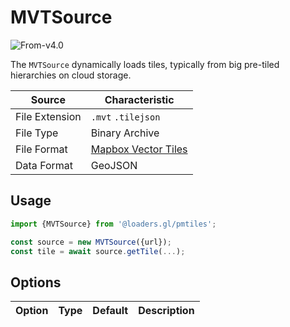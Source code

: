 # MVTSource

<p class="badges">
  <img src="https://img.shields.io/badge/From-v4.0-blue.svg?style=flat-square" alt="From-v4.0" />
</p>

The `MVTSource` dynamically loads tiles, typically from big pre-tiled hierarchies on cloud storage.

| Source                | Characteristic                                       |
| --------------------- | ---------------------------------------------------- |
| File Extension        | `.mvt` `.tilejson`                                   |
| File Type             | Binary Archive                                       |
| File Format           | [Mapbox Vector Tiles](/docs/modules/mvt/formats/mvt) |
| Data Format           | GeoJSON                                              |

## Usage

```typescript
import {MVTSource} from '@loaders.gl/pmtiles';

const source = new MVTSource({url});
const tile = await source.getTile(...);
```

## Options

| Option | Type | Default | Description |
| ------ | ---- | ------- | ----------- |
